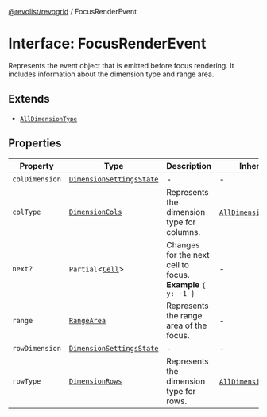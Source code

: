 [@revolist/revogrid](README.md) / FocusRenderEvent

# Interface: FocusRenderEvent

Represents the event object that is emitted before focus rendering.
It includes information about the dimension type and range area.

## Extends

- [`AllDimensionType`](Interface.AllDimensionType.md)

## Properties

| Property | Type | Description | Inherited from | Defined in |
| ------ | ------ | ------ | ------ | ------ |
| `colDimension` | [`DimensionSettingsState`](Interface.DimensionSettingsState.md) | - | - | [src/types/interfaces.ts:770](https://github.com/revolist/revogrid/blob/ff1c29109648eb0543e674392be7b9af90d92acc/src/types/interfaces.ts#L770) |
| `colType` | [`DimensionCols`](TypeAlias.DimensionCols.md) | Represents the dimension type for columns. | [`AllDimensionType`](Interface.AllDimensionType.md).`colType` | [src/types/interfaces.ts:749](https://github.com/revolist/revogrid/blob/ff1c29109648eb0543e674392be7b9af90d92acc/src/types/interfaces.ts#L749) |
| `next?` | `Partial`\<[`Cell`](Interface.Cell.md)\> | Changes for the next cell to focus. **Example** `{ y: -1 }` | - | [src/types/interfaces.ts:775](https://github.com/revolist/revogrid/blob/ff1c29109648eb0543e674392be7b9af90d92acc/src/types/interfaces.ts#L775) |
| `range` | [`RangeArea`](TypeAlias.RangeArea.md) | Represents the range area of the focus. | - | [src/types/interfaces.ts:766](https://github.com/revolist/revogrid/blob/ff1c29109648eb0543e674392be7b9af90d92acc/src/types/interfaces.ts#L766) |
| `rowDimension` | [`DimensionSettingsState`](Interface.DimensionSettingsState.md) | - | - | [src/types/interfaces.ts:768](https://github.com/revolist/revogrid/blob/ff1c29109648eb0543e674392be7b9af90d92acc/src/types/interfaces.ts#L768) |
| `rowType` | [`DimensionRows`](TypeAlias.DimensionRows.md) | Represents the dimension type for rows. | [`AllDimensionType`](Interface.AllDimensionType.md).`rowType` | [src/types/interfaces.ts:744](https://github.com/revolist/revogrid/blob/ff1c29109648eb0543e674392be7b9af90d92acc/src/types/interfaces.ts#L744) |
